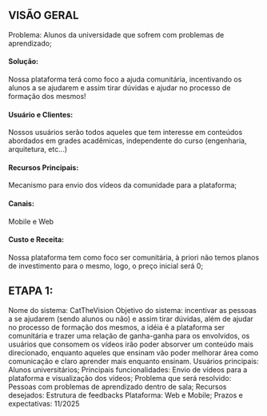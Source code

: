## VISÃO GERAL
Problema: Alunos da universidade que sofrem com problemas de aprendizado;
<h4>Solução: </h4>Nossa plataforma terá como foco a ajuda comunitária, incentivando os alunos a se ajudarem e assim tirar dúvidas e ajudar no processo de formação dos mesmos!
<h4>Usuário e Clientes: </h4>Nossos usuários serão todos aqueles que tem interesse em conteúdos abordados em grades acadêmicas, independente do curso (engenharia, arquitetura, etc...)
<h4>Recursos Principais: </h4>Mecanismo para envio dos vídeos da comunidade para a plataforma;
<h4>Canais: </h4>Mobile e Web
<h4>Custo e Receita: </h4>Nossa plataforma tem como foco ser comunitária, à priori não temos planos de investimento para o mesmo, logo, o preço inicial será 0;

## ETAPA 1:
Nome do sistema: CatTheVision 
Objetivo do sistema: incentivar as pessoas a se ajudarem (sendo alunos ou não) e assim tirar dúvidas, além de ajudar no processo de formação dos mesmos, a idéia é a plataforma ser comunitária e trazer uma relação de ganha-ganha para os envolvidos, os usuários que consomem os vídeos irão poder absorver um conteúdo mais direcionado, enquanto aqueles que ensinam vão poder melhorar área como comunicação e claro aprender mais enquanto ensinam.
Usuários principais: Alunos universitários;
Principais funcionalidades: Envio de vídeos para a plataforma e visualização dos vídeos;
Problema que será resolvido: Pessoas com problemas de aprendizado dentro de sala;
Recursos desejados: Estrutura de feedbacks
Plataforma: Web e Mobile;
Prazos e expectativas:   11/2025
